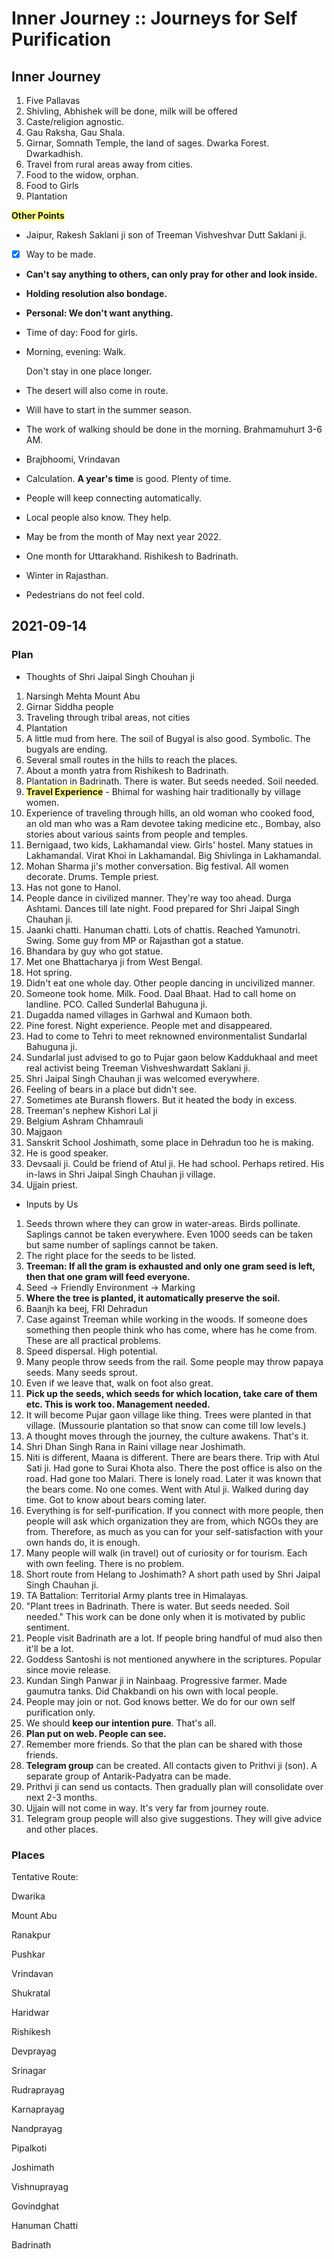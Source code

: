 # Inner Journey :: Journeys for Self Purification

## Inner Journey

  1. Five Pallavas
  2. Shivling, Abhishek will be done, milk will be offered
  3. Caste/religion agnostic.
  4. Gau Raksha, Gau Shala.
  5. Girnar, Somnath Temple, the land of sages.  Dwarka Forest.  Dwarkadhish.
 6. Travel from rural areas away from cities.
 7. Food to the widow, orphan.
 8. Food to Girls
 9. Plantation

  <span style='background-color:#ffff8b;'>**Other Points**</span>

  - Jaipur, Rakesh Saklani ji son of Treeman Vishveshvar Dutt Saklani ji.

 - [x] Way to be made.

 - **Can't say anything to others, can only pray for other and look inside.**

 - **Holding resolution also bondage.**

 - **Personal: We don't want anything.**

 - Time of day: Food for girls.
    
 - Morning, evening: Walk. 

   Don't stay in one place longer.

 - The desert will also come in route.

 - Will have to start in the summer season.

 - The work of walking should be done in the morning. Brahmamuhurt 3-6 AM.

 - Brajbhoomi, Vrindavan

 - Calculation.  **A year's time** is good.  Plenty of time.

 - People will keep connecting automatically.

 - Local people also know.  They help.

 - May be from the month of May next year 2022.

-  One month for Uttarakhand.  Rishikesh to Badrinath.

- Winter in Rajasthan.

- Pedestrians do not feel cold.

## 2021-09-14

### Plan

  * Thoughts of Shri Jaipal Singh Chouhan ji

  1. Narsingh Mehta Mount Abu
   2. Girnar Siddha people
   3. Traveling through tribal areas, not cities
   4. Plantation
   5. A little mud from here.  The soil of Bugyal is also good. Symbolic. The bugyals are ending.
   6. Several small routes in the hills to reach the places.
   7. About a month yatra from Rishikesh to Badrinath.
   8. Plantation in Badrinath.  There is water. But seeds needed. Soil needed. 
   9. <span style='background-color:#ffff8b;'>**Travel Experience**</span> - Bhimal for washing hair traditionally by village women.
  10. Experience of traveling through hills, an old woman who cooked food, an old man who was a Ram devotee taking medicine etc., Bombay, also stories about various saints from people and temples.
  11. Bernigaad, two kids, Lakhamandal view. Girls' hostel. Many statues in Lakhamandal. Virat Khoi in Lakhamandal. Big Shivlinga in Lakhamandal. 
12. Mohan Sharma ji's mother conversation. Big festival. All women decorate. Drums. Temple priest. 
13. Has not gone to Hanol. 
14. People dance in civilized manner. They're way too ahead. Durga Ashtami. Dances till late night. Food prepared for Shri Jaipal Singh Chauhan ji. 
15. Jaanki chatti. Hanuman chatti. Lots of chattis. Reached Yamunotri. Swing. Some guy from MP or Rajasthan got a statue. 
16. Bhandara by guy who got statue. 
17. Met one Bhattacharya ji from West Bengal. 
18. Hot spring. 
19. Didn't eat one whole day. Other people dancing in uncivilized manner. 
20. Someone took home. Milk. Food. Daal Bhaat. Had to call home on landline. PCO. Called Sunderlal Bahuguna ji. 
21. Dugadda named villages in Garhwal and Kumaon both. 
22. Pine forest. Night experience. People met and disappeared. 
23. Had to come to Tehri to meet reknowned environmentalist Sundarlal Bahuguna ji. 
24. Sundarlal just advised to go to Pujar gaon below Kaddukhaal and meet real activist being Treeman Vishveshwardatt Saklani ji. 
25. Shri Jaipal Singh Chauhan ji was welcomed everywhere. 
26. Feeling of bears in a place but didn't see. 
27. Sometimes ate Buransh flowers. But it heated the body in excess. 
28. Treeman's nephew Kishori Lal ji
29. Belgium Ashram Chhamrauli
30. Majgaon
31. Sanskrit School Joshimath, some place in Dehradun too he is making.
32. He is good speaker. 
33. Devsaali ji. Could be friend of Atul ji. He had school. Perhaps retired. His in-laws in Shri Jaipal Singh Chauhan ji village. 
34. Ujjain priest. 

* Inputs by Us

 1. Seeds thrown where they can grow in water-areas. Birds pollinate. Saplings cannot be taken everywhere. Even 1000 seeds can be taken but same number of saplings cannot be taken. 
   2. The right place for the seeds to be listed.
   3. **Treeman: If all the gram is exhausted and only one gram seed is left, then that one gram will feed everyone.**
   4. Seed -> Friendly Environment -> Marking
 5. **Where the tree is planted, it automatically preserve the soil.**
  6. Baanjh ka beej, FRI Dehradun
  7. Case against Treeman while working in the woods.  If someone does something then people think who has come, where has he come from. These are all practical problems.
 8. Speed dispersal. High potential. 
 9. Many people throw seeds from the rail. Some people may throw papaya seeds. Many seeds sprout. 
 10. Even if we leave that, walk on foot also great. 
 11. **Pick up the seeds, which seeds for which location, take care of them etc. This is work too. Management needed.**
 12. It will become Pujar gaon village like thing. Trees were planted in that village. (Mussourie plantation so that snow can come till low levels.)
 13. A thought moves through the journey, the culture awakens. That's it.
 14. Shri Dhan Singh Rana in Raini village near Joshimath.
 15. Niti is different, Maana is different. There are bears there. Trip with Atul Sati ji.  Had gone to Surai Khota also. There the post office is also on the road. Had gone too Malari. There is lonely road.  Later it was known that the bears come. No one comes. Went with Atul ji. Walked during day time. Got to know about bears coming later. 
 16. Everything is for self-purification.  If you connect with more people, then people will ask which organization they are from, which NGOs they are from.  Therefore, as much as you can for your self-satisfaction with your own hands do, it is enough.
 17. Many people will walk (in travel) out of curiosity or for tourism.  Each with own feeling. There is no problem.
  18. Short route from Helang to Joshimath?  A short path used by Shri Jaipal Singh Chauhan ji.
  19. TA Battalion: Territorial Army plants tree in Himalayas.
  20. "Plant trees in Badrinath. There is water. But seeds needed. Soil needed."  This work can be done only when it is motivated by public sentiment.
  21. People visit Badrinath are a lot. If people bring handful of mud also then it'll be a lot. 
  22. Goddess Santoshi is not mentioned anywhere in the scriptures.  Popular since movie release. 
  23. Kundan Singh Panwar ji in Nainbaag. Progressive farmer. Made gaumutra tanks. Did Chakbandi on his own with local people.
  24. People may join or not. God knows better. We do for our own self purification only. 
  25. We should **keep our intention pure**.  That's all.
  26. **Plan put on web. People can see.**
  27. Remember more friends.  So that the plan can be shared with those friends.
  28. **Telegram group** can be created.  All contacts given to Prithvi ji (son). A separate group of Antarik-Padyatra can be made.
  29. Prithvi ji can send us contacts. Then gradually plan will consolidate over next 2-3 months. 
  30. Ujjain will not come in way. It's very far from journey route. 
  31. Telegram group people will also give suggestions. They will give advice and other places. 

### Places

  Tentative Route:

  Dwarika

  Mount Abu

  Ranakpur

  Pushkar

  Vrindavan

  Shukratal

  Haridwar

  Rishikesh

  Devprayag

  Srinagar

  Rudraprayag

  Karnaprayag

  Nandprayag

  Pipalkoti

  Joshimath

  Vishnuprayag

  Govindghat

  Hanuman Chatti

  Badrinath
